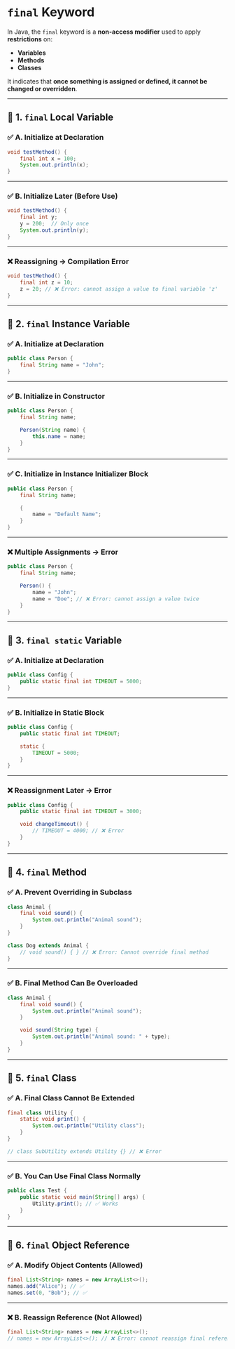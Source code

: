 # `final` Keyword 


In Java, the `final` keyword is a **non-access modifier** used to apply **restrictions** on:

* **Variables**
* **Methods**
* **Classes**

It indicates that **once something is assigned or defined, it cannot be changed or overridden**.

---
## 🔹 1. `final` Local Variable

### ✅ A. Initialize at Declaration

```java
void testMethod() {
    final int x = 100;
    System.out.println(x);
}
```

---

### ✅ B. Initialize Later (Before Use)

```java
void testMethod() {
    final int y;
    y = 200;  // Only once
    System.out.println(y);
}
```

---

### ❌ Reassigning → Compilation Error

```java
void testMethod() {
    final int z = 10;
    z = 20; // ❌ Error: cannot assign a value to final variable 'z'
}
```

---

## 🔹 2. `final` Instance Variable

### ✅ A. Initialize at Declaration

```java
public class Person {
    final String name = "John";
}
```

---

### ✅ B. Initialize in Constructor

```java
public class Person {
    final String name;

    Person(String name) {
        this.name = name;
    }
}
```

---

### ✅ C. Initialize in Instance Initializer Block

```java
public class Person {
    final String name;

    {
        name = "Default Name";
    }
}
```

---

### ❌ Multiple Assignments → Error

```java
public class Person {
    final String name;

    Person() {
        name = "John";
        name = "Doe"; // ❌ Error: cannot assign a value twice
    }
}
```

---

## 🔹 3. `final static` Variable

### ✅ A. Initialize at Declaration

```java
public class Config {
    public static final int TIMEOUT = 5000;
}
```

---

### ✅ B. Initialize in Static Block

```java
public class Config {
    public static final int TIMEOUT;

    static {
        TIMEOUT = 5000;
    }
}
```

---

### ❌ Reassignment Later → Error

```java
public class Config {
    public static final int TIMEOUT = 3000;

    void changeTimeout() {
        // TIMEOUT = 4000; // ❌ Error
    }
}
```

---

## 🔹 4. `final` Method

### ✅ A. Prevent Overriding in Subclass

```java
class Animal {
    final void sound() {
        System.out.println("Animal sound");
    }
}

class Dog extends Animal {
    // void sound() { } // ❌ Error: Cannot override final method
}
```

---

### ✅ B. Final Method Can Be Overloaded

```java
class Animal {
    final void sound() {
        System.out.println("Animal sound");
    }

    void sound(String type) {
        System.out.println("Animal sound: " + type);
    }
}
```

---

## 🔹 5. `final` Class

### ✅ A. Final Class Cannot Be Extended

```java
final class Utility {
    static void print() {
        System.out.println("Utility class");
    }
}

// class SubUtility extends Utility {} // ❌ Error
```

---

### ✅ B. You Can Use Final Class Normally

```java
public class Test {
    public static void main(String[] args) {
        Utility.print(); // ✅ Works
    }
}
```

---

## 🔹 6. `final` Object Reference

### ✅ A. Modify Object Contents (Allowed)

```java
final List<String> names = new ArrayList<>();
names.add("Alice"); // ✅
names.set(0, "Bob"); // ✅
```

---

### ❌ B. Reassign Reference (Not Allowed)

```java
final List<String> names = new ArrayList<>();
// names = new ArrayList<>(); // ❌ Error: cannot reassign final reference
```

